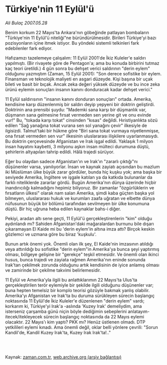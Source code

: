 # Türkiye'nin 11 Eylül'ü

*Ali Bulaç 2007.05.28*

<td class="columnist-detail">
<p>Benim korkum 22 Mayıs'ta Ankara'nın göbeğinde patlayan bombaların "Türkiye'nin 11 Eylül'ü niteliği"ne büründürülmesidir. Birileri Türkiye'yi bazı pozisyonların içine itmek istiyor. Bu yöndeki sistemli telkinleri fark edebilenler fark ediyor.</p>
<p>
<div id="haberMetinDiv">
<p>Hafızamızı tazelemeye çalışalım: 11 Eylül 2001'de İkiz Kuleler'e saldırı yapılmıştı. (Bir rivayete göre de Pentagon'a; ama bu konuda birbirini tutmaz kaç teori üretildi.) 4 gün sonra bu dehşet verici saldırının "derin eylem" olduğunu yazmıştım (Zaman, 15 Eylül 2001): "Son derece sofistike bir eylem. Finansman ve teknolojik maliyeti en asgari düzeyde. Kişi başına bir uçak bileti ve basit bir bıçak. Ancak zeka değeri yüksek düzeyde ve bu ince zeka ürünü eylemin sonuçları insanın kanını donduracak kadar dehşet verici."
<p>11 Eylül saldırısının "insanın kanını donduran sonuçları" ortada. Amerika, kendisine karşı düzenlenmiş bir saldırı deyip yepyeni bir doktrin geliştirdi. Doktrinin ana prensibi şuydu: "Mademki sana karşı bir düşmanlık var, düşmanın sana gelmesine fırsat vermeden sen yerine git ve onu evinde vur!" Bu, "tokada karşı tokat" cinsinden "kısas" değildi. Hıristiyanlıkta sözü edilen "Sağ yanağına tokat vurana sen sol yanağını çevir" ilkesiyle de ilgisizdi. Talmut'taki bir hükme göre "Biri sana tokat vurmaya niyetlenmişse, ona fırsat vermeden sen vur" ilkesinin uluslararası ilişkilere uyarlanmasıydı. Bu doktrin çerçevesinde Afganistan ve Irak işgal edildi. Yaklaşık 1 milyon insan hayatını kaybetti, 3 milyonu aşkın insan mülteci durumuna düştü, şehirlerin altyapıları tahrip edildi. Hâlâ trajedi sürüyor.
<p>Eğer bu olaydan sadece Afganistan'ın ve Irak'ın "zararlı çıktığı"nı düşünenler varsa, yanılıyorlar. İnsan ve kaynak zayiatı açısından bu mazlum iki Müslüman ülke büyük zarar gördüler, bunda hiç kuşku yok; ama başka bir seviyede Amerika, İngiltere ve işgale katılan ya da katkıda bulunanlar da farklı niteliklerde zararlar gördü. Bugün Amerika'nın dünya üzerinde hiçbir inandırıcılığı kalmadığını hepimiz biliyoruz. Bir zamanlar "özgürlüklerin ve fırsatların ülkesi" olarak nam salan Amerika, şimdi kaba güçten başka yol bilmeyen, uluslararası hukuk ve kurumları zaafa uğratan ve elbette dünya nüfusunun büyük bir bölümü tarafından sevilmeyen bir ülke konumuna düştü. Bir hiç uğruna heba edilen kaynaklar bahs-i diğer.
<p>Pekiyi, aradan altı sene geçti, 11 Eylül'ü gerçekleştirenlerin "kim" olduğu aydınlandı mı? Sahiden Afganistan'daki mağaralardan burnunu bile dışarı çıkaramayan El Kaide mi bu 'derin eylem'in altına imza attı? Birçok keskin gözlemci ve uzmana göre bu biraz 'kuşkulu'. 
<p>Bunun artık önemi yok. Önemli olan ilk şey, El Kaide'nin imzasının atıldığı veya attırıldığı bu sofistike "derin eylem"in Amerika'ya bunca şeyi yaptırmış olması, bölgeye gelişine bir "gerekçe" teşkil etmesidir. Ve önemli olan ikinci husus, bunca trajedi ve zayiata rağmen Amerika'nın eninde sonunda Irak'tan çekilmek zorunda olduğunu artık kendisinin de iyice anlamış olması ve zamirinde bir çekilme takvimi belirlemesidir.
<p>11 Eylül ve Amerika'yla ilgili bu anlattıklarımın 22 Mayıs'ta Ulus'ta gerçekleştirilen terör eylemiyle bir şekilde ilgili olduğunu düşünenler var; buna hepten temelsiz bir komplo teorisi gözüyle bakmak yanlış olabilir. Amerika'yı Afganistan ve Irak'ta bu duruma sürükleyen sürecin başlangıç noktasında 11 Eylül'de İkiz Kuleler'e düzenlenen "derin eylem" vardı; korkarım ki, Türkiye'yi Irak'a -aslında 'Kuzey Irak' demeliydim, ama isterseniz çarşamba günü niçin böyle dediğimin sebeplerini anlatayım- itecek/itekleyecek sürecin başlangıç noktasında da 22 Mayıs eylemi olacaktır. 22 Mayıs'ı kim yaptı? PKK mı? Henüz üstlenen olmadı. DTP yetkilileri eylemi kınadı. Ama önemli değil, oklar belli yönlere çevrili: "Sorun Kandil'de, Kandil Kuzey Irak'ta, Kuzey Irak Irak'ta!.."</p></p></p></p></p></p></div>
</p>


<p><br>
		 </br></p></td>

Kaynak: [zaman.com.tr](http://zaman.com.tr/yazar.do?yazino=544846), [web.archive.org (arşiv bağlantısı)](http://web.archive.org/web/20120315011324/http://www.zaman.com.tr/yazar.do?yazino=544846)
